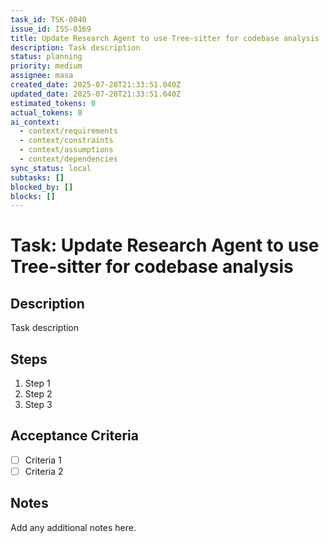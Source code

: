 ```yaml
---
task_id: TSK-0040
issue_id: ISS-0169
title: Update Research Agent to use Tree-sitter for codebase analysis
description: Task description
status: planning
priority: medium
assignee: masa
created_date: 2025-07-20T21:33:51.040Z
updated_date: 2025-07-20T21:33:51.040Z
estimated_tokens: 0
actual_tokens: 0
ai_context:
  - context/requirements
  - context/constraints
  - context/assumptions
  - context/dependencies
sync_status: local
subtasks: []
blocked_by: []
blocks: []
---
```


# Task: Update Research Agent to use Tree-sitter for codebase analysis

## Description
Task description

## Steps
1. Step 1
2. Step 2
3. Step 3

## Acceptance Criteria
- [ ] Criteria 1
- [ ] Criteria 2

## Notes
Add any additional notes here.
